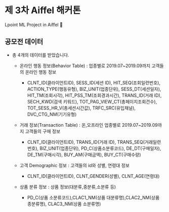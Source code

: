 # 제 3차 Aiffel 해커톤
Lpoint ML Project in Aiffel 🛒

## 공모전 데이터
- 총 4개의 데이터를 받았습니다.
  - 온라인 행동 정보(Behavior Table) : 업종별로 2019.07~2019.09까지 고객들의 온라인 행동 정보

    - CLNT_ID(클라이언트ID), SESS_ID(세션 ID), HIT_SEQ(조회일련번호), ACTION_TYPE(행동유형), BIZ_UNIT(업종단위), SESS_DT(세션일자), HIT_TM(조회시각), HIT_PSS_TM(조회경과시간), TRANS_ID(거래 ID), SECH_KWD(검색 키워드), TOT_PAG_VIEW_CT(총페이지조회건수), TOT_SESS_HR_V(총세션시간값), TRFC_SRC(유입채널), DVC_CTG_NM(기기유형)
   - 거래 정보(Transaction Table) : 온,오프라인 업종별로 2019.07~2019.09까지 고객들의 구매 정보

      - CLNT_ID(클라이언트ID), TRANS_ID(거래 ID), TRANS_SEQ(거래일련번호), BIZ_UNIT(업종단위), PD_C(상품소분류코드), DE_DT(구매일자), DE_TM(구매시각), BUY_AM(구매금액), BUY_CT(구매수량)
   - 고객 Demographic 정보 : 고객들의 id와 성별, 연령대 정보

      - CLNT_ID(클라이언트ID), CLNT_GENDER(성별), CLNT_AGE(연령대)
   - 상품 분류 정보 : 상품 정보(대분류,중분류,소분류 등)

     - PD_C(상품 소분류코드),CLAC1_NM(상품 대분류명),CLAC2_NM(상품 종분류명), CLAC3_NM(상품 소분류명)
